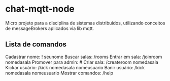 # chat-mqtt-node

Micro projeto para a disciplina de sistemas distribuídos, utilizando conceitos de messageBrokers aplicados via lib mqtt.

## Lista de comandos

Cadastrar nome: ! seunome
Buscar salas: /rooms
Entrar em sala: /joinroom nomedasala
Promover para admin: #
Criar sala: /createroom nomedasala
Kickar usuário: /kick nomedasala nomeusuario
Banir usuário: /kick nomedasala nomeusuario
Mostrar comandos: /help
